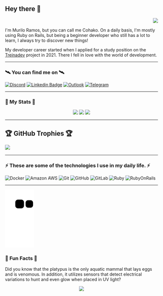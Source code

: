 ## Hey there 👋 
<p> 
 <img align="right" src="https://visitor-badge.laobi.icu/badge?page_id=cohako.cohako"/>
</p>
</br>
<p>
I'm Murilo Ramos, but you can call me Cohako.
On a daily basis, I'm mostly using Ruby on Rails, but being a beginner
developer who still has a lot to learn, I always try to discover new things!

My developer career started when I applied for a study position on the [Treinadev](https://treinadev.com.br/) project in 2021.
There I fell in love with the world of development.
</p>

---
### 🛰️ You can find me on 🛰️

[![Discord](https://img.shields.io/badge/Discord-%237289DA.svg?logo=discord&logoColor=white)](htttps://discord.gg/Cohako#6823)
[![Linkedin Badge](https://img.shields.io/badge/-Murilo_Ramos-blue?style=flat-square&logo=Linkedin&logoColor=white&link=www.linkedin.com/in/muriloramos)](https://www.linkedin.com/in/muriloramos/)
[![Outlook](https://img.shields.io/badge/muri.ilo@hotmail.com-0078D4?style=flat-square&logo=microsoft-outlook&logoColor=white&link=mailto:muri.ilo@hotmail.com)](mailto:muri.ilo@hotmail.com)
[![Telegram](https://img.shields.io/badge/Cohako-2CA5E0?style=flat-square&logo=telegram&logoColor=white)](https://t.me/Cohako)


---
### 🚀 My Stats 🚀

<p align="center">
<img height="165em" src="https://github-readme-stats.vercel.app/api?username=cohako&count_private=true&show_icons=true&include_all_commits=true&theme=radical"/>
<img height="165em" src="https://github-readme-stats.vercel.app/api/top-langs/?username=cohako&hide=TeX&layout=compact&theme=radical"/>
<img height="165em" src="https://github-readme-streak-stats.herokuapp.com/?user=Cohako&theme=radical&hide_border=false"/>
</p>

---
## 🏆 GitHub Trophies 🏆
![](https://github-profile-trophy.vercel.app/?username=cohako&theme=radical&no-frame=true&no-bg=true&margin-w=4)

---
### ⚡ These are some of the technologies I use in my daily life. ⚡

![Docker](https://img.shields.io/badge/-Docker-black?style=flat-square&logo=docker)
![Amazon AWS](https://img.shields.io/badge/Amazon%20AWS-232F3E?style=flat-square&logo=amazon-aws)
![Git](https://img.shields.io/badge/-Git-black?style=flat-square&logo=git)
![GitHub](https://img.shields.io/badge/-GitHub-181717?style=flat-square&logo=github)
![GitLab](https://img.shields.io/badge/-GitLab-FCA121?style=flat-square&logo=gitlab)
![Ruby](https://img.shields.io/badge/-Ruby-red?style=flat-square&logo=ruby)
![RubyOnRails](https://img.shields.io/badge/-RubyOnRails-red?style=flat-square&logo=rubyonrails)

---

![Snakesss](https://github.com/cohako/cohako/blob/output/github-contribution-grid-snake.svg)


### 📣 Fun Facts 📣

   Did you know that the platypus is the only aquatic mammal that lays eggs and is venomous. In addition, it utilizes sensors that detect electrical variations to hunt and even glow when placed in UV light?


<p align="center">
 <img height="100em" src="https://www.clipartmax.com/png/full/166-1661075_kawaii-platypus-gif.png"/>
</p>

